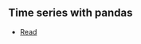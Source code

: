 ## Time series with pandas
* [Read](https://jakevdp.github.io/PythonDataScienceHandbook/03.11-working-with-time-series.html)